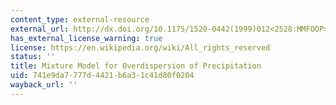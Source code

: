 ```yaml
---
content_type: external-resource
external_url: http://dx.doi.org/10.1175/1520-0442(1999)012<2528:MMFOOP>2.0.CO;2
has_external_license_warning: true
license: https://en.wikipedia.org/wiki/All_rights_reserved
status: ''
title: Mixture Model for Overdispersion of Precipitation
uid: 741e9da7-777d-4421-b6a3-1c41d80f0204
wayback_url: ''
---
```

